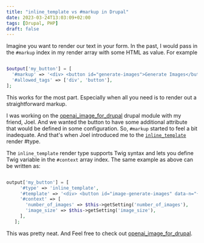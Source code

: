 ```yaml
---
title: "inline_template vs #markup in Drupal"
date: 2023-03-24T13:03:09+02:00
tags: [Drupal, PHP]
draft: false
---
```


Imagine you want to render our text in your form. In the past, I would pass in the `#markup` index in my render array with some HTML as value. For example

``` PHP

$output['my_button'] = [
  '#markup' => '<div> <button id="generate-images">Generate Images</button></div>',
  '#allowed_tags' => ['div', 'button'],
];

```

This works for the most part. Especially when all you need is to render out a straightforward markup.

I was working on the [openai_image_for_drupal](https://github.com/rawdreeg/openai_image_for_drupal) drupal module with my friend, Joel. And we wanted the button
to have some additional attribute that would be defined in some configuration. So, `#markup` started to feel a bit inadequate. And that's when Joel introduced me to the [`inline_template`](https://www.drupal.org/node/2311123) render #type.


 The `inline_template` render type supports Twig syntax and lets you define Twig variable in the `#context` array index. The same example as above can be written as:
 
 ``` PHP
 
 output['my_button'] = [
      '#type' => 'inline_template',
      '#template' => '<div> <button id="image-generate-images" data-n="{{number_of_images}}" data-size="{{image_size}}">Generate Images</button></div>',
      '#context' => [
        'number_of_images' => $this->getSetting('number_of_images'),
        'image_size' => $this->getSetting('image_size'),
      ],
    ];
 
 ```
 
 This was pretty neat. And Feel free to check out [openai_image_for_drupal](https://github.com/rawdreeg/openai_image_for_drupal).
